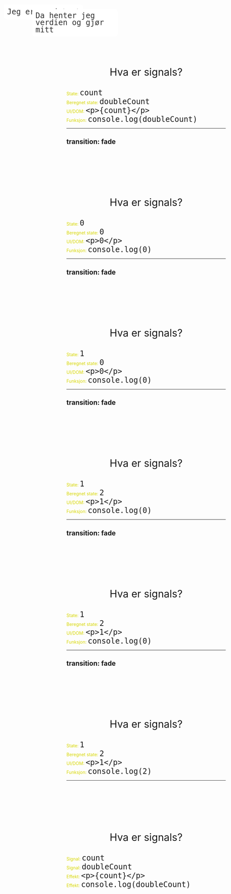 

<p class="translate-x--62 translate-y--40">
Hva er <span v-mark.blue="0" class="normal">signals?</span>
</p>

<div class="translate-x-90 translate-y--30">
  <span class="absolute translate-y--8">State:</span>
  <kbd>count</kbd>
</div>
<div class="translate-x-20">
  <span class="absolute translate-y--8">Beregnet state:</span>
  <kbd>doubleCount</kbd>
</div>
<div class="translate-x-140 translate-y--8">
  <span class="absolute translate-y--8">UI/DOM:</span>
  <kbd>&lt;p&gt;{count}&lt;/p&gt;</kbd>
</div>
<div class="translate-x-20 translate-y-25">
  <span class="absolute translate-y--8">Funksjon:</span>
  <kbd>console.log(doubleCount)</kbd>
</div>

<style>
  kbd {
    font-size: 1.5rem;
  }

  span:not(.normal) {
    color: #d6d600;
  }

  p {
    opacity: 1 !important;
    text-align: center;
    margin-top: 10rem !important;
    font-size: 2rem;
  }
</style>

---
transition: fade
---

<p class="translate-x--62 translate-y--40">
Hva er <span v-mark.blue="0" class="normal">signals?</span>
</p>

<div class="translate-x-90 translate-y--30">
  <span class="absolute translate-y--8">State:</span>
  <kbd>0</kbd>
</div>
<div class="translate-x-20">
  <span class="absolute translate-y--8">Beregnet state:</span>
  <kbd>0</kbd>
</div>
<div class="translate-x-140 translate-y--8">
  <span class="absolute translate-y--8">UI/DOM:</span>
  <kbd>&lt;p&gt;0&lt;/p&gt;</kbd>
</div>
<div class="translate-x-20 translate-y-25">
  <span class="absolute translate-y--8">Funksjon:</span>
  <kbd>console.log(0)</kbd>
</div>

<style>
  kbd {
    font-size: 1.5rem;
  }

  span:not(.normal) {
    color: #d6d600;
  }

  p {
    opacity: 1 !important;
    text-align: center;
    margin-top: 10rem !important;
    font-size: 2rem;
  }
</style>

---
transition: fade
---

<p class="translate-x--62 translate-y--40">
Hva er <span v-mark.blue="0" class="normal">signals?</span>
</p>

<div class="translate-x-90 translate-y--30">
  <span class="absolute translate-y--8">State:</span>
  <kbd class="signal">1</kbd>
</div>
<div class="translate-x-20">
  <span class="absolute translate-y--8">Beregnet state:</span>
  <kbd>0</kbd>
</div>
<div class="translate-x-140 translate-y--8">
  <span class="absolute translate-y--8">UI/DOM:</span>
  <kbd>&lt;p&gt;0&lt;/p&gt;</kbd>
</div>
<div class="translate-x-20 translate-y-25">
  <span class="absolute translate-y--8">Funksjon:</span>
  <kbd>console.log(0)</kbd>
</div>
<arrow x1="400" y1="160" x2="240" y2="230" color="#d6d600" width="2" arrowSize="1" />
<arrow x1="450" y1="160" x2="610" y2="230" color="#d6d600" width="2" arrowSize="1" />

<style>
  kbd {
    font-size: 1.5rem;
  }

  span:not(.normal) {
    color: #d6d600;
  }

  p {
    opacity: 1 !important;
    text-align: center;
    margin-top: 10rem !important;
    font-size: 2rem;
  }

  .signal::after {
    content: 'Jeg er oppdatert';
    background-color: white;
    color: #333;
    padding: 10px;
    position: absolute;
    top: 15px;
    left: 40px;
    border-radius: 0 10px 10px 10px;
  }
</style>

---
transition: fade
---

<p class="translate-x--62 translate-y--40">
Hva er <span v-mark.blue="0" class="normal">signals?</span>
</p>

<div class="translate-x-90 translate-y--30">
  <span class="absolute translate-y--8">State:</span>
  <kbd>1</kbd>
</div>
<div class="translate-x-20">
  <span class="absolute translate-y--8">Beregnet state:</span>
  <kbd class="effect">2</kbd>
</div>
<div class="translate-x-140 translate-y--8">
  <span class="absolute translate-y--8">UI/DOM:</span>
  <kbd class="effect">&lt;p&gt;1&lt;/p&gt;</kbd>
</div>
<div class="translate-x-20 translate-y-25">
  <span class="absolute translate-y--8">Funksjon:</span>
  <kbd>console.log(0)</kbd>
</div>
<arrow x2="400" y2="160" x1="240" y1="230" color="#d6d600" width="2" arrowSize="1" />
<arrow x2="450" y2="160" x1="610" y1="230" color="#d6d600" width="2" arrowSize="1" />

<style>
  kbd {
    font-size: 1.5rem;
  }

  span:not(.normal) {
    color: #d6d600;
  }

  p {
    opacity: 1 !important;
    text-align: center;
    margin-top: 10rem !important;
    font-size: 2rem;
  }

  .effect::after {
    content: 'Da henter jeg verdien og gjør mitt';
    background-color: white;
    color: #333;
    padding: 10px;
    position: absolute;
    top: 25px;
    left: 40px;
    border-radius: 0 10px 10px 10px;
    max-width: 250px;
    line-height: 1.4rem;
  }
</style>

---
transition: fade
---

<p class="translate-x--62 translate-y--40">
Hva er <span v-mark.blue="0" class="normal">signals?</span>
</p>

<div class="translate-x-90 translate-y--30">
  <span class="absolute translate-y--8">State:</span>
  <kbd>1</kbd>
</div>
<div class="translate-x-20">
  <span class="absolute translate-y--8">Beregnet state:</span>
  <kbd class="signal">2</kbd>
</div>
<div class="translate-x-140 translate-y--8">
  <span class="absolute translate-y--8">UI/DOM:</span>
  <kbd>&lt;p&gt;1&lt;/p&gt;</kbd>
</div>
<div class="translate-x-20 translate-y-25">
  <span class="absolute translate-y--8">Funksjon:</span>
  <kbd>console.log(0)</kbd>
</div>
<arrow x1="160" y1="300" x2="160" y2="380" color="#d6d600" width="2" arrowSize="1" />

<style>
  kbd {
    font-size: 1.5rem;
  }

  span:not(.normal) {
    color: #d6d600;
  }

  p {
    opacity: 1 !important;
    text-align: center;
    margin-top: 10rem !important;
    font-size: 2rem;
  }

  .signal::after {
    content: 'Jeg er oppdatert';
    background-color: white;
    color: #333;
    padding: 10px;
    position: absolute;
    top: 15px;
    left: 30px;
    border-radius: 0 10px 10px 10px;
  }
</style>

---
transition: fade
---

<p class="translate-x--62 translate-y--40">
Hva er <span v-mark.blue="0" class="normal">signals?</span>
</p>

<div class="translate-x-90 translate-y--30">
  <span class="absolute translate-y--8">State:</span>
  <kbd>1</kbd>
</div>
<div class="translate-x-20">
  <span class="absolute translate-y--8">Beregnet state:</span>
  <kbd>2</kbd>
</div>
<div class="translate-x-140 translate-y--8">
  <span class="absolute translate-y--8">UI/DOM:</span>
  <kbd>&lt;p&gt;1&lt;/p&gt;</kbd>
</div>
<div class="translate-x-20 translate-y-25">
  <span class="absolute translate-y--8">Funksjon:</span>
  <kbd class="effect">console.log(2)</kbd>
</div>
<arrow x2="160" y2="300" x1="160" y1="380" color="#d6d600" width="2" arrowSize="1" />

<style>
  kbd {
    font-size: 1.5rem;
  }

  span:not(.normal) {
    color: #d6d600;
  }

  p {
    opacity: 1 !important;
    text-align: center;
    margin-top: 10rem !important;
    font-size: 2rem;
  }

  .effect::after {
    content: 'Da henter jeg verdien og gjør mitt';
    background-color: white;
    color: #333;
    padding: 10px;
    position: absolute;
    top: 30px;
    left: 120px;
    border-radius: 0 10px 10px 10px;
    max-width: 250px;
    line-height: 1.4rem;
  }
</style>

---

<p class="translate-x--62 translate-y--40">
Hva er <span v-mark.blue="0" class="normal">signals?</span>
</p>

<div class="translate-x-90 translate-y--30">
  <span class="absolute translate-y--8">Signal:</span>
  <kbd>count</kbd>
</div>
<div class="translate-x-20">
  <span class="absolute translate-y--8">Signal:</span>
  <kbd>doubleCount</kbd>
</div>
<div class="translate-x-140 translate-y--8">
  <span class="absolute translate-y--8">Effekt:</span>
  <kbd>&lt;p&gt;{count}&lt;/p&gt;</kbd>
</div>
<div class="translate-x-20 translate-y-25">
  <span class="absolute translate-y--8">Effekt:</span>
  <kbd>console.log(doubleCount)</kbd>
</div>

<arrow x1="400" y1="160" x2="240" y2="230" color="#d6d600" width="2" arrowSize="1" />
<arrow x1="450" y1="160" x2="610" y2="230" color="#d6d600" width="2" arrowSize="1" />
<arrow x1="160" y1="300" x2="160" y2="380" color="#d6d600" width="2" arrowSize="1" />

<style>
  kbd {
    font-size: 1.5rem;
  }

  span:not(.normal) {
    color: #d6d600;
  }

  p {
    opacity: 1 !important;
    text-align: center;
    margin-top: 10rem !important;
    font-size: 2rem;
  }
</style>